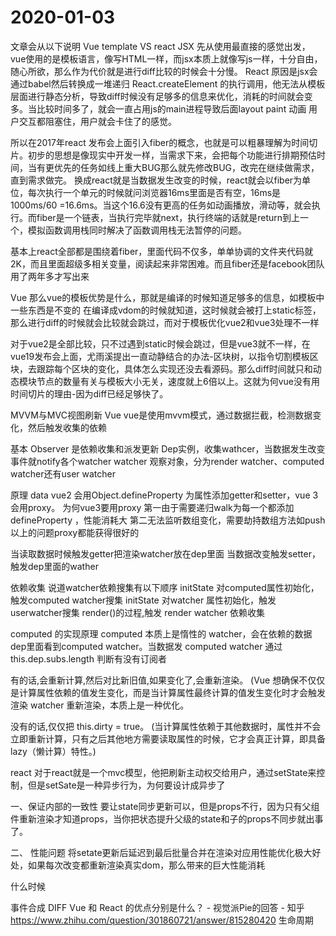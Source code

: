 # 2020-01-03

文章会从以下说明
Vue template VS react JSX
先从使用最直接的感觉出发，vue使用的是模板语言，像写HTML一样，而jsx本质上就像写js一样，十分自由，随心所欲，那么作为代价就是进行diff比较的时候会十分慢。
React
原因是jsx会通过babel然后转换成一堆递归 React.createElement 的执行调用，他无法从模板层面进行静态分析，导致diff时候没有足够多的信息来优化，消耗的时间就会变多。当比较时间多了，就会一直占用js的main进程导致后面layout paint 动画 用户交互都阻塞住，用户就会卡住了的感觉。

所以在2017年react 发布会上面引入fiber的概念，也就是可以粗暴理解为时间切片。初步的思想是像现实中开发一样，当需求下来，会把每个功能进行排期预估时间，当有更优先的任务如线上重大BUG那么就先修改BUG，改完在继续做需求，直到需求做完。
换成react就是当数据发生改变的时候，react就会以fiber为单位，每次执行一个单元的时候就问浏览器16ms里面是否有空，16ms是1000ms/60 =16.6ms。当这个16.6没有更高的任务如动画播放，滑动等，就会执行。而fiber是一个链表，当执行完毕就next，执行终端的话就是return到上一个，模拟函数调用栈同时解决了函数调用栈无法暂停的问题。

基本上react全部都是围绕着fiber，里面代码不仅多，单单协调的文件夹代码就2K，而且里面超级多相关变量，阅读起来非常困难。而且fiber还是facebook团队用了两年多才写出来

Vue
那么vue的模板优势是什么，那就是编译的时候知道足够多的信息，如模板中一些东西是不变的
在编译成vdom的时候就知道，这时候就会被打上static标签，那么进行diff的时候就会比较就会跳过，而对于模板优化vue2和vue3处理不一样

对于vue2是全部比较，只不过遇到static时候会跳过，但是vue3就不一样，在vue19发布会上面，尤雨溪提出一直动静结合的办法-区块树，以指令切割模板区块，去跟踪每个区块的变化，具体怎么实现还没去看源码。那么diff时间就只和动态模块节点的数量有关与模板大小无关，速度就上6倍以上。这就为何vue没有用时间切片的理由-因为diff已经足够快了。

MVVM与MVC视图刷新
Vue
vue是使用mvvm模式，通过数据拦截，检测数据变化，然后触发收集的依赖

基本
Observer 是依赖收集和派发更新
Dep实例，收集wathcer，当数据发生改变事件就notify各个watcher
watcher 观察对象，分为render watcher、computed watcher还有user watcher

原理
data vue2 会用Object.defineProperty 为属性添加getter和setter，vue 3 会用proxy。
为何vue3要用proxy
第一由于需要递归walk为每一个都添加defineProperty ，性能消耗大
第二无法监听数组变化，需要劫持数组方法如push
以上的问题proxy都能获得很好的


当读取数据时候触发getter把渲染watcher放在dep里面
当数据改变触发setter，触发dep里面的wather

依赖收集
说道watcher依赖搜集有以下顺序
initState 对computed属性初始化，触发computed watcher搜集
initState 对watcher 属性初始化，触发userwatcher搜集
render()的过程,触发 render watcher 依赖收集

computed 的实现原理
computed 本质上是惰性的 watcher，会在依赖的数据dep里面看到computed watcher。当数据发
computed watcher 通过 this.dep.subs.length 判断有没有订阅者

有的话,会重新计算,然后对比新旧值,如果变化了,会重新渲染。 (Vue 想确保不仅仅是计算属性依赖的值发生变化，而是当计算属性最终计算的值发生变化时才会触发渲染 watcher 重新渲染，本质上是一种优化。

没有的话,仅仅把 this.dirty = true。 (当计算属性依赖于其他数据时，属性并不会立即重新计算，只有之后其他地方需要读取属性的时候，它才会真正计算，即具备 lazy（懒计算）特性。)

react
对于react就是一个mvc模型，他把刷新主动权交给用户，通过setState来控制，但是setSate是一种异步行为，为何要设计成异步了

一、保证内部的一致性
要让state同步更新可以，但是props不行，因为只有父组件重新渲染才知道props，当你把状态提升父级的state和子的props不同步就出事了。

二、 性能问题
将setate更新后延迟到最后批量合并在渲染对应用性能优化极大好处，如果每次改变都重新渲染真实dom，那么带来的巨大性能消耗

什么时候





事件合成
DIFF
Vue 和 React 的优点分别是什么？ - 视觉派Pie的回答 - 知乎
https://www.zhihu.com/question/301860721/answer/815280420
生命周期
